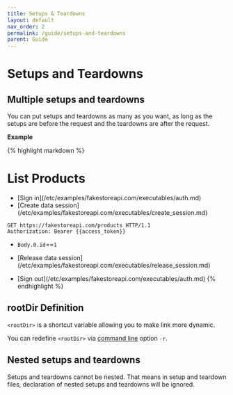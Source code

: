 ```yaml
---
title: Setups & Teardowns
layout: default
nav_order: 2
permalink: /guide/setups-and-teardowns
parent: Guide
---
```


# Setups and Teardowns

## Multiple setups and teardowns

You can put setups and teardowns as many as you want, as long as the setups are before the request and the teardowns are after the request.

**Example**

{% highlight markdown %}
# List Products

* [Sign in](<rootDir>/etc/examples/fakestoreapi.com/executables/auth.md)
* [Create data session](<rootDir>/etc/examples/fakestoreapi.com/executables/create_session.md)

```http
GET https://fakestoreapi.com/products HTTP/1.1
Authorization: Bearer {{access_token}}
```

* `Body.0.id`==`1`

* [Release data session](<rootDir>/etc/examples/fakestoreapi.com/executables/release_session.md)
* [Sign out](<rootDir>/etc/examples/fakestoreapi.com/executables/auth.md)
{% endhighlight %}

## rootDir Definition

`<rootDir>` is a shortcut variable allowing you to make link more dynamic.

You can redefine `<rootDir>` via [command line](../cli.md) option `-r`.

## Nested setups and teardowns

Setups and teardowns cannot be nested. That means in setup and teardown files, declaration of nested setups and teardowns will be ignored.